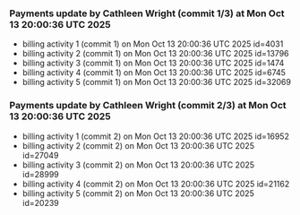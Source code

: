 
### Payments update by Cathleen Wright (commit 1/3) at Mon Oct 13 20:00:36 UTC 2025
- billing activity 1 (commit 1) on Mon Oct 13 20:00:36 UTC 2025 id=4031
- billing activity 2 (commit 1) on Mon Oct 13 20:00:36 UTC 2025 id=13796
- billing activity 3 (commit 1) on Mon Oct 13 20:00:36 UTC 2025 id=1474
- billing activity 4 (commit 1) on Mon Oct 13 20:00:36 UTC 2025 id=6745
- billing activity 5 (commit 1) on Mon Oct 13 20:00:36 UTC 2025 id=32069

### Payments update by Cathleen Wright (commit 2/3) at Mon Oct 13 20:00:36 UTC 2025
- billing activity 1 (commit 2) on Mon Oct 13 20:00:36 UTC 2025 id=16952
- billing activity 2 (commit 2) on Mon Oct 13 20:00:36 UTC 2025 id=27049
- billing activity 3 (commit 2) on Mon Oct 13 20:00:36 UTC 2025 id=28999
- billing activity 4 (commit 2) on Mon Oct 13 20:00:36 UTC 2025 id=21162
- billing activity 5 (commit 2) on Mon Oct 13 20:00:36 UTC 2025 id=20239

